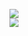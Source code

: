 [![](https://img.shields.io/badge/Made%20With-Github%20Spray-lightgrey.svg?style=for-the-badge&logo=github)](https://github.com/Annihil/github-spray#618)  
[![](https://i.imgur.com/2DrTn0Z.gif)](https://github.com/Annihil/github-spray)